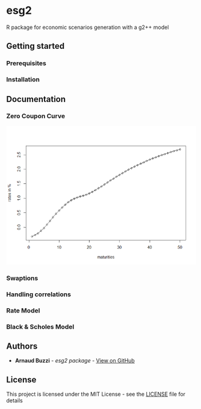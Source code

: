 # esg2

R package for economic scenarios generation with a g2++ model

## Getting started

### Prerequisites

### Installation

## Documentation

### Zero Coupon Curve

![alt text](https://github.com/arnaudbu/esg2/raw/master/img/curve.png "Zero Coupon Rates")

### Swaptions

### Handling correlations

### Rate Model

### Black & Scholes Model

## Authors

* **Arnaud Buzzi** - *esg2 package* - [View on GitHub](https://github.com/ArnaudBu)

## License

This project is licensed under the MIT License - see the [LICENSE](LICENSE) file for details
